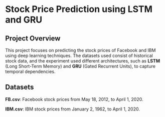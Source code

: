 # Stock Price Prediction using LSTM and GRU
## Project Overview
This project focuses on predicting the stock prices of Facebook and IBM using deep learning techniques. The datasets used consist of historical stock data, and the experiment used different architectures, such as **LSTM** (Long Short-Term Memory) and **GRU** (Gated Recurrent Units), to capture temporal dependencies.

## Datasets
**FB.csv**: Facebook stock prices from May 18, 2012, to April 1, 2020.

**IBM.csv**: IBM stock prices from January 2, 1962, to April 1, 2020.
